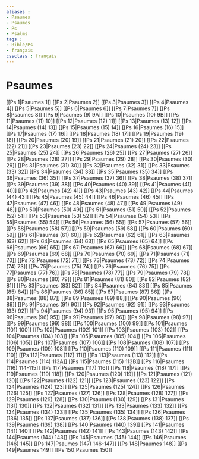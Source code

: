 ```yaml
---
aliases : 
- Psaumes
- Psaumes
- Ps
- Psalms
tags : 
- Bible/Ps
- français
cssclass : français
---
```


# Psaumes

[[Ps 1|Psaumes 1]]
[[Ps 2|Psaumes 2]]
[[Ps 3|Psaumes 3]]
[[Ps 4|Psaumes 4]]
[[Ps 5|Psaumes 5]]
[[Ps 6|Psaumes 6]]
[[Ps 7|Psaumes 7]]
[[Ps 8|Psaumes 8]]
[[Ps 9|Psaumes (9) 9A]]
[[Ps 10|Psaumes (10) 9B]]
[[Ps 11|Psaumes (11) 10]]
[[Ps 12|Psaumes (12) 11]]
[[Ps 13|Psaumes (13) 12]]
[[Ps 14|Psaumes (14) 13]]
[[Ps 15|Psaumes (15) 14]]
[[Ps 16|Psaumes (16) 15]]
[[Ps 17|Psaumes (17) 16]]
[[Ps 18|Psaumes (18) 17]]
[[Ps 19|Psaumes (19) 18]]
[[Ps 20|Psaumes (20) 19]]
[[Ps 21|Psaumes (21) 20]]
[[Ps 22|Psaumes (22) 21]]
[[Ps 23|Psaumes (23) 22]]
[[Ps 24|Psaumes (24) 23]]
[[Ps 25|Psaumes (25) 24]]
[[Ps 26|Psaumes (26) 25]]
[[Ps 27|Psaumes (27) 26]]
[[Ps 28|Psaumes (28) 27]]
[[Ps 29|Psaumes (29) 28]]
[[Ps 30|Psaumes (30) 29]]
[[Ps 31|Psaumes (31) 30]]
[[Ps 32|Psaumes (32) 31]]
[[Ps 33|Psaumes (33) 32]]
[[Ps 34|Psaumes (34) 33]]
[[Ps 35|Psaumes (35) 34]]
[[Ps 36|Psaumes (36) 35]]
[[Ps 37|Psaumes (37) 36]]
[[Ps 38|Psaumes (38) 37]]
[[Ps 39|Psaumes (39) 38]]
[[Ps 40|Psaumes (40) 39]]
[[Ps 41|Psaumes (41) 40]]
[[Ps 42|Psaumes (42) 41]]
[[Ps 43|Psaumes (43) 42]]
[[Ps 44|Psaumes (44) 43]]
[[Ps 45|Psaumes (45) 44]]
[[Ps 46|Psaumes (46) 45]]
[[Ps 47|Psaumes (47) 46]]
[[Ps 48|Psaumes (48) 47]]
[[Ps 49|Psaumes (49) 48]]
[[Ps 50|Psaumes (50) 49]]
[[Ps 51|Psaumes (51) 50]]
[[Ps 52|Psaumes (52) 51]]
[[Ps 53|Psaumes (53) 52]]
[[Ps 54|Psaumes (54) 53]]
[[Ps 55|Psaumes (55) 54]]
[[Ps 56|Psaumes (56) 55]]
[[Ps 57|Psaumes (57) 56]]
[[Ps 58|Psaumes (58) 57]]
[[Ps 59|Psaumes (59) 58]]
[[Ps 60|Psaumes (60) 59]]
[[Ps 61|Psaumes (61) 60]]
[[Ps 62|Psaumes (62) 61]]
[[Ps 63|Psaumes (63) 62]]
[[Ps 64|Psaumes (64) 63]]
[[Ps 65|Psaumes (65) 64]]
[[Ps 66|Psaumes (66) 65]]
[[Ps 67|Psaumes (67) 66]]
[[Ps 68|Psaumes (68) 67]]
[[Ps 69|Psaumes (69) 68]]
[[Ps 70|Psaumes (70) 69]]
[[Ps 71|Psaumes (71) 70]]
[[Ps 72|Psaumes (72) 71]]
[[Ps 73|Psaumes (73) 72]]
[[Ps 74|Psaumes (74) 73]]
[[Ps 75|Psaumes (75) 74]]
[[Ps 76|Psaumes (76) 75]]
[[Ps 77|Psaumes (77) 76]]
[[Ps 78|Psaumes (78) 77]]
[[Ps 79|Psaumes (79) 78]]
[[Ps 80|Psaumes (80) 79]]
[[Ps 81|Psaumes (81) 80]]
[[Ps 82|Psaumes (82) 81]]
[[Ps 83|Psaumes (83) 82]]
[[Ps 84|Psaumes (84) 83]]
[[Ps 85|Psaumes (85) 84]]
[[Ps 86|Psaumes (86) 85]]
[[Ps 87|Psaumes (87) 86]]
[[Ps 88|Psaumes (88) 87]]
[[Ps 89|Psaumes (89) 88]]
[[Ps 90|Psaumes (90) 89]]
[[Ps 91|Psaumes (91) 90]]
[[Ps 92|Psaumes (92) 91]]
[[Ps 93|Psaumes (93) 92]]
[[Ps 94|Psaumes (94) 93]]
[[Ps 95|Psaumes (95) 94]]
[[Ps 96|Psaumes (96) 95]]
[[Ps 97|Psaumes (97) 96]]
[[Ps 98|Psaumes (98) 97]]
[[Ps 99|Psaumes (99) 98]]
[[Ps 100|Psaumes (100) 99]]
[[Ps 101|Psaumes (101) 100]]
[[Ps 102|Psaumes (102) 101]]
[[Ps 103|Psaumes (103) 102]]
[[Ps 104|Psaumes (104) 103]]
[[Ps 105|Psaumes (105) 104]]
[[Ps 106|Psaumes (106) 105]]
[[Ps 107|Psaumes (107) 106]]
[[Ps 108|Psaumes (108) 107]]
[[Ps 109|Psaumes (109) 108]]
[[Ps 110|Psaumes (110) 109]]
[[Ps 111|Psaumes (111) 110]]
[[Ps 112|Psaumes (112) 111]]
[[Ps 113|Psaumes (113) 112]]
[[Ps 114|Psaumes (114) 113A]]
[[Ps 115|Psaumes (115) 113B]]
[[Ps 116|Psaumes (116) 114-115]]
[[Ps 117|Psaumes (117) 116]]
[[Ps 118|Psaumes (118) 117]]
[[Ps 119|Psaumes (119) 118]]
[[Ps 120|Psaumes (120) 119]]
[[Ps 121|Psaumes (121) 120]]
[[Ps 122|Psaumes (122) 121]]
[[Ps 123|Psaumes (123) 122]]
[[Ps 124|Psaumes (124) 123]]
[[Ps 125|Psaumes (125) 124]]
[[Ps 126|Psaumes (126) 125]]
[[Ps 127|Psaumes (127) 126]]
[[Ps 128|Psaumes (128) 127]]
[[Ps 129|Psaumes (129) 128]]
[[Ps 130|Psaumes (130) 129]]
[[Ps 131|Psaumes (131) 130]]
[[Ps 132|Psaumes (132) 131]]
[[Ps 133|Psaumes (133) 132]]
[[Ps 134|Psaumes (134) 133]]
[[Ps 135|Psaumes (135) 134]]
[[Ps 136|Psaumes (136) 135]]
[[Ps 137|Psaumes (137) 136]]
[[Ps 138|Psaumes (138) 137]]
[[Ps 139|Psaumes (139) 138]]
[[Ps 140|Psaumes (140) 139]]
[[Ps 141|Psaumes (141) 140]]
[[Ps 142|Psaumes (142) 141]]
[[Ps 143|Psaumes (143) 142]]
[[Ps 144|Psaumes (144) 143]]
[[Ps 145|Psaumes (145) 144]]
[[Ps 146|Psaumes (146) 145]]
[[Ps 147|Psaumes (147) 146-147]]
[[Ps 148|Psaumes 148]]
[[Ps 149|Psaumes 149]]
[[Ps 150|Psaumes 150]]
